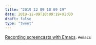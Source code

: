 ```yaml
---
title: "2019 12 09 10 09 19"
date: 2019-12-09T10:09:19+01:00
draft: false
type: "tweet"
---
```

[Recording screencasts with Emacs](http://metaredux.com/posts/2019/12/08/recording-screencasts-with-emacs.html). `#emacs`
